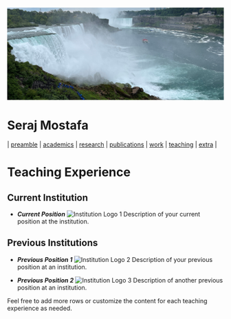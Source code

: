 ![Wallpaper](./images/wall.jpg)

# Seraj Mostafa

| [preamble](about.md) | [academics](./markdowns/academics.md) | [research](./markdowns/projects.md) | [publications](./markdowns/publications.md) | [work](./markdowns/works.md) | [teaching](./markdowns/teaching.md) | [extra](./markdowns/extra.md) |

# Teaching Experience

## Current Institution

- **_Current Position_**
  ![Institution Logo 1](path/to/institution_logo1.jpg)
  Description of your current position at the institution.

## Previous Institutions

- **_Previous Position 1_**
  ![Institution Logo 2](path/to/institution_logo2.jpg)
  Description of your previous position at an institution.

- **_Previous Position 2_**
  ![Institution Logo 3](path/to/institution_logo3.jpg)
  Description of another previous position at an institution.

Feel free to add more rows or customize the content for each teaching experience as needed.
